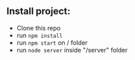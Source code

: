 ## Install project:

- Clone this repo
- run `npm install`
- run `npm start` on / folder
- run `node server` inside "/server" folder
